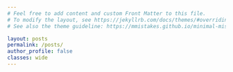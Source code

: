 ```yaml
---
# Feel free to add content and custom Front Matter to this file.
# To modify the layout, see https://jekyllrb.com/docs/themes/#overriding-theme-defaults
# See also the theme guideline: https://mmistakes.github.io/minimal-mistakes/docs/quick-start-guide/

layout: posts
permalink: /posts/
author_profile: false
classes: wide
---
```


